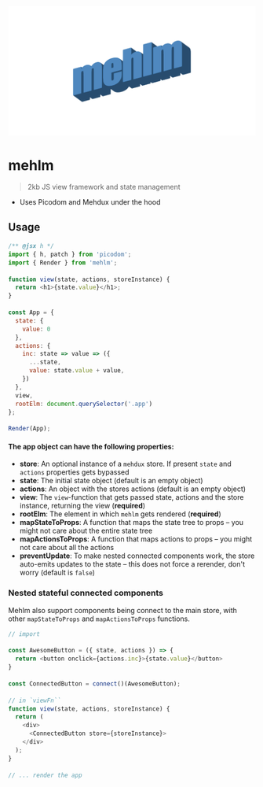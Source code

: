 <div align="center">
  <img src="https://raw.githubusercontent.com/rognstadragnar/mehlm/master/logo.jpg" alt="mehlm">
</div>

# mehlm

> 2kb JS view framework and state management

* Uses Picodom and Mehdux under the hood

## Usage

```Javascript
/** @jsx h */
import { h, patch } from 'picodom';
import { Render } from 'mehlm';

function view(state, actions, storeInstance) {
  return <h1>{state.value}</h1>;
}

const App = {
  state: {
    value: 0
  },
  actions: {
    inc: state => value => ({
      ...state,
      value: state.value + value,
    })
  },
  view,
  rootElm: document.querySelector('.app')
};

Render(App);
```

#### The app object can have the following properties:

* **store**: An optional instance of a `mehdux` store. If present `state` and `actions` properties gets bypassed
* **state**: The initial state object (default is an empty object)
* **actions**: An object with the stores actions (default is an empty object)
* **view**: The `view`-function that gets passed state, actions and the store instance, returning the view (**required**)
* **rootElm**: The element in which `mehlm` gets rendered (**required**)
* **mapStateToProps**: A function that maps the state tree to props – you might not care about the entire state tree
* **mapActionsToProps**: A function that maps actions to props – you might not care about all the actions
* **preventUpdate**: To make nested connected components work, the store auto-emits updates to the state – this does not force a rerender, don't worry (default is `false`)

### Nested stateful connected components

Mehlm also support components being connect to the main store, with other `mapStateToProps` and `mapActionsToProps` functions.

```Javascript
// import

const AwesomeButton = ({ state, actions }) => {
  return <button onclick={actions.inc}>{state.value}</button>
}

const ConnectedButton = connect()(AwesomeButton);

// in `viewFn``
function view(state, actions, storeInstance) {
  return (
    <div>
      <ConnectedButton store={storeInstance}>
    </div>
  );
}

// ... render the app
```
